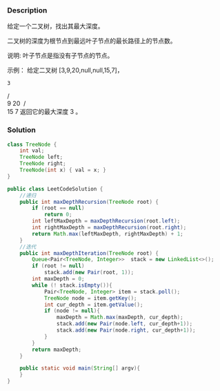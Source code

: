 ### Description

给定一个二叉树，找出其最大深度。

二叉树的深度为根节点到最远叶子节点的最长路径上的节点数。

说明: 叶子节点是指没有子节点的节点。

示例：
给定二叉树 [3,9,20,null,null,15,7]，

    3
   / \
  9  20
​    /  \
   15   7
返回它的最大深度 3 。

### Solution

```java
class TreeNode {
    int val;
    TreeNode left;
    TreeNode right;
    TreeNode(int x) { val = x; }
}

public class LeetCodeSolution {
    //递归
    public int maxDepthRecursion(TreeNode root) {
        if (root == null)
            return 0;
        int leftMaxDepth = maxDepthRecursion(root.left);
        int rightMaxDepth = maxDepthRecursion(root.right);
        return Math.max(leftMaxDepth, rightMaxDepth) + 1;
    }
    //迭代
    public int maxDepthIteration(TreeNode root) {
        Queue<Pair<TreeNode, Integer>>  stack = new LinkedList<>();
        if (root != null)
            stack.add(new Pair(root, 1));
        int maxDepth = 0;
        while (! stack.isEmpty()){
            Pair<TreeNode, Integer> item = stack.poll();
            TreeNode node = item.getKey();
            int cur_depth = item.getValue();
            if (node != null){
                maxDepth = Math.max(maxDepth, cur_depth);
                stack.add(new Pair(node.left, cur_depth+1));
                stack.add(new Pair(node.right, cur_depth+1));
            }
        }
        return maxDepth;
    }

    public static void main(String[] argv){
    }
}

```


